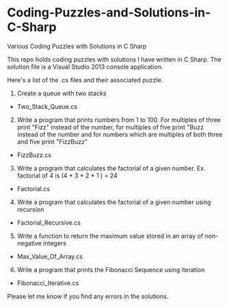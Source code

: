 # Coding-Puzzles-and-Solutions-in-C-Sharp
Various Coding Puzzles with Solutions in C Sharp

This repo holds coding puzzles with solutions I have written in C Sharp.  The solution file is a Visual Studio 2013 console application.

Here's a list of the .cs files and their associated puzzle.

1. Create a queue with two stacks
 - Two_Stack_Queue.cs

2. Write a program that prints numbers from 1 to 100.  For multiples of three print "Fizz" instead of the number, for multiples of five print "Buzz instead of the number and for numbers which are multiples of both three and five print "FizzBuzz"
 - FizzBuzz.cs

3. Write a program that calculates the factorial of a given number.  Ex. factorial of 4 is (4 * 3 * 2 * 1 ) = 24
 - Factorial.cs

4. Write a program that calculates the factorial of a given number using recursion
 - Factorial_Recursive.cs

5. Write a function to return the maximum value stored in an array of non-negative integers
 - Max_Value_Of_Array.cs

6. Write a program that prints the Fibonacci Sequence using iteration
 - Fibonacci_Iterative.cs

Please let me know if you find any errors in the solutions.
